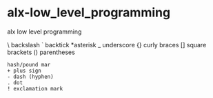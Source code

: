 # alx-low_level_programming
alx low level programming


\ backslash
` backtick
*asterisk
_ underscore
{} curly braces
[] square brackets
() parentheses



 ```
 hash/pound mar
+ plus sign
- dash (hyphen)
. dot
! exclamation mark